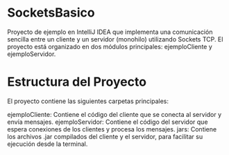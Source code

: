 # SocketsBasico
Proyecto de ejemplo en IntelliJ IDEA que implementa una comunicación sencilla entre un cliente y un servidor (monohilo) utilizando Sockets TCP.
El proyecto está organizado en dos módulos principales: ejemploCliente y ejemploServidor.

# Estructura del Proyecto
El proyecto contiene las siguientes carpetas principales:

ejemploCliente: Contiene el código del cliente que se conecta al servidor y envía mensajes.
ejemploServidor: Contiene el código del servidor que espera conexiones de los clientes y procesa los mensajes.
jars: Contiene los archivos .jar compilados del cliente y el servidor, para facilitar su ejecución desde la terminal.
